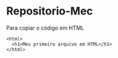 # Repositorio-Mec

 Para copiar o código em HTML
```
<html>
  <h1>Meu primeiro arquivo em HTML</h1>
</html>
```
